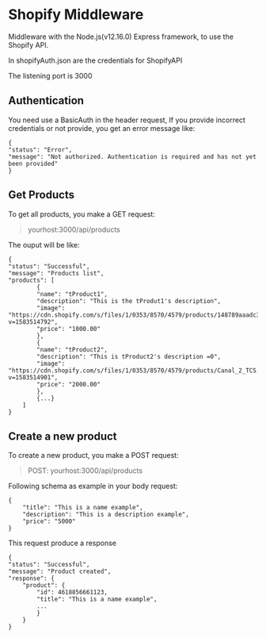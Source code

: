 # Shopify Middleware

Middleware with the Node.js(v12.16.0) Express framework, to use the Shopify API.


In shopifyAuth.json are the credentials for ShopifyAPI

The listening port is 3000

## Authentication
You need use a BasicAuth in the header request, If you provide incorrect credentials or not provide, you get an error message like:

    {
    "status": "Error",
    "message": "Not authorized. Authentication is required and has not yet been provided"
    }

## Get Products
To get all products, you make a GET request:
>yourhost:3000/api/products

The ouput will be like:

    {
    "status": "Successful",
    "message": "Products list",
    "products": [
            {
            "name": "tProduct1",
            "description": "This is the tProdut1's description",
            "image": "https://cdn.shopify.com/s/files/1/0353/8570/4579/products/148789aaadc35de909219cfd32e6f2df.png?v=1583514792",
            "price": "1000.00"
            },
            {
            "name": "tProduct2",
            "description": "This is tProduct2's description =0",
            "image": "https://cdn.shopify.com/s/files/1/0353/8570/4579/products/Canal_2_TCS.png?v=1583514901",
            "price": "2000.00"
            },
            {...} 
        ]
    }


## Create a new product
To create a new product, you make a POST request:
>POST: yourhost:3000/api/products

Following schema as example in your body request: 

    {
        "title": "This is a name example",
        "description": "This is a description example",
        "price": "5000"
    }


This request produce a response

    {
    "status": "Successful",
    "message": "Product created",
    "response": {
        "product": {
            "id": 4618856661123,
            "title": "This is a name example",
            ...
            }
        }
    }
